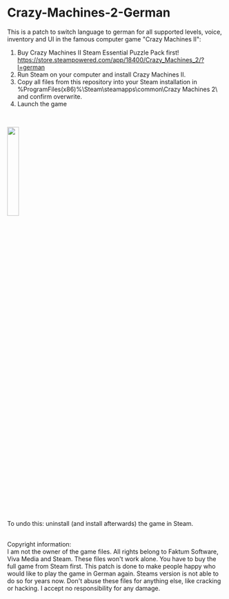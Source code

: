 # Crazy-Machines-2-German
This is a patch to switch language to german for all supported levels, voice, inventory and UI in the famous computer game "Crazy Machines II": 

1. Buy Crazy Machines II Steam Essential Puzzle Pack first!
   </br>
   https://store.steampowered.com/app/18400/Crazy_Machines_2/?l=german
2. Run Steam on your computer and install Crazy Machines II.
4. Copy all files from this repository into your Steam installation in </br>
%ProgramFiles(x86)%\Steam\steamapps\common\Crazy Machines 2\ </br> and confirm overwrite.
6. Launch the game

<br/>

[<img src="https://user-images.githubusercontent.com/76787321/197257488-1b7aa8e9-9b6f-4600-949e-8ff477cb4bf4.png" width="23%"></img>](https://github.com/Dragodraki/Crazy-Machines-2-German/releases/latest/download/cm2-german.zip)
<br>

To undo this: uninstall (and install afterwards) the game in Steam.

</br>
Copyright information:
</br>
I am not the owner of the game files. All rights belong to Faktum Software, Viva Media and Steam. These files won't work alone. You have to buy the full game from Steam first. This patch is done to make people happy who would like to play the game in German again. Steams version is not able to do so for years now. Don't abuse these files for anything else, like cracking or hacking. I accept no responsibility for any damage.
</br>

